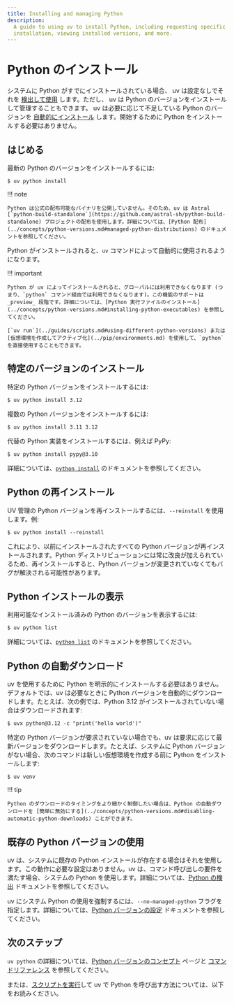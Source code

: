 ```yaml
---
title: Installing and managing Python
description:
  A guide to using uv to install Python, including requesting specific versions, automatic
  installation, viewing installed versions, and more.
---
```


# Python のインストール

システムに Python がすでにインストールされている場合、 uv は設定なしでそれを [検出して使用](#using-existing-python-versions) します。ただし、 uv は Python のバージョンをインストールして管理することもできます。 uv は必要に応じて不足している Python のバージョンを [自動的にインストール](#automatic-python-downloads) します。開始するために Python をインストールする必要はありません。

## はじめる

最新の Python のバージョンをインストールするには:

```console
$ uv python install
```

!!! note

    Python は公式の配布可能なバイナリを公開していません。そのため、uv は Astral [`python-build-standalone`](https://github.com/astral-sh/python-build-standalone) プロジェクトの配布を使用します。詳細については、[Python 配布](../concepts/python-versions.md#managed-python-distributions) のドキュメントを参照してください。

Python がインストールされると、`uv` コマンドによって自動的に使用されるようになります。

!!! important

    Python が uv によってインストールされると、グローバルには利用できなくなります (つまり、`python` コマンド経由では利用できなくなります)。この機能のサポートは _preview_ 段階です。詳細については、[Python 実行ファイルのインストール](../concepts/python-versions.md#installing-python-executables) を参照してください。

    [`uv run`](../guides/scripts.md#using-different-python-versions) または [仮想環境を作成してアクティブ化](../pip/environments.md) を使用して、`python` を直接使用することもできます。

## 特定のバージョンのインストール

特定の Python バージョンをインストールするには:

```console
$ uv python install 3.12
```

複数の Python バージョンをインストールするには:

```console
$ uv python install 3.11 3.12
```

代替の Python 実装をインストールするには、例えば PyPy:

```console
$ uv python install pypy@3.10
```

詳細については、[`python install`](../concepts/python-versions.md#installing-a-python-version) のドキュメントを参照してください。

## Python の再インストール

UV 管理の Python バージョンを再インストールするには、`--reinstall` を使用します。例:

```console
$ uv python install --reinstall
```

これにより、以前にインストールされたすべての Python バージョンが再インストールされます。Python ディストリビューションには常に改良が加えられているため、再インストールすると、Python バージョンが変更されていなくてもバグが解決される可能性があります。

## Python インストールの表示

利用可能なインストール済みの Python のバージョンを表示するには:

```console
$ uv python list
```

詳細については、[`python list`](../concepts/python-versions.md#viewing-available-python-versions) のドキュメントを参照してください。

## Python の自動ダウンロード

uv を使用するために Python を明示的にインストールする必要はありません。デフォルトでは、uv は必要なときに Python バージョンを自動的にダウンロードします。たとえば、次の例では、Python 3.12 がインストールされていない場合はダウンロードされます:

```console
$ uvx python@3.12 -c "print('hello world')"
```

特定の Python バージョンが要求されていない場合でも、uv は要求に応じて最新バージョンをダウンロードします。たとえば、システムに Python バージョンがない場合、次のコマンドは新しい仮想環境を作成する前に Python をインストールします:

```console
$ uv venv
```

!!! tip

    Python のダウンロードのタイミングをより細かく制御したい場合は、Python の自動ダウンロードを [簡単に無効にする](../concepts/python-versions.md#disabling-automatic-python-downloads) ことができます。

<!-- TODO(zanieb): Restore when Python shim management is added
Note that when an automatic Python installation occurs, the `python` command will not be added to the shell. Use `uv python install-shim` to ensure the `python` shim is installed.
-->

## 既存の Python バージョンの使用

uv は、システムに既存の Python インストールが存在する場合はそれを使用します。この動作に必要な設定はありません。uv は、コマンド呼び出しの要件を満たす場合、システムの Python を使用します。詳細については、[Python の検出](../concepts/python-versions.md#discovery-of-python-versions) ドキュメントを参照してください。

uv にシステム Python の使用を強制するには、`--no-managed-python` フラグを指定します。詳細については、[Python バージョンの設定](../concepts/python-versions.md#requiring-or-disabling-managed-python-versions) ドキュメントを参照してください。

## 次のステップ

`uv python` の詳細については、[Python バージョンのコンセプト](../concepts/python-versions.md) ページと [コマンドリファレンス](../reference/cli.md#uv-python) を参照してください。

または、[スクリプトを実行](./scripts.md)して uv で Python を呼び出す方法については、以下をお読みください。
